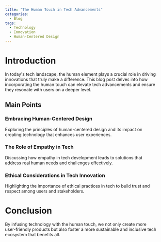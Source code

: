 ```yaml
---
title: "The Human Touch in Tech Advancements"
categories:
  - Blog
tags:
  - Technology
  - Innovation
  - Human-Centered Design
---
```


# Introduction
In today's tech landscape, the human element plays a crucial role in driving innovations that truly make a difference. This blog post delves into how incorporating the human touch can elevate tech advancements and ensure they resonate with users on a deeper level.

## Main Points
### Embracing Human-Centered Design
Exploring the principles of human-centered design and its impact on creating technology that enhances user experiences.

### The Role of Empathy in Tech
Discussing how empathy in tech development leads to solutions that address real human needs and challenges effectively.

### Ethical Considerations in Tech Innovation
Highlighting the importance of ethical practices in tech to build trust and respect among users and stakeholders.

# Conclusion
By infusing technology with the human touch, we not only create more user-friendly products but also foster a more sustainable and inclusive tech ecosystem that benefits all.